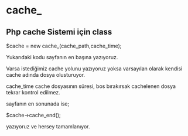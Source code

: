 cache_
======

Php cache Sistemi için class
-----------------------------

$cache = new cache_(cache_path,cache_time);

Yukarıdaki kodu sayfanın en başına yazıyoruz.

Varsa istediğimiz cache yolunu yazıyoruz yoksa varsayılan olarak kendisi cache adında dosya olusturuyor.

cache_time cache dosyasının süresi, bos bırakırsak cachelenen dosya tekrar kontrol edilmez.

sayfanın en sonunada ise;

$cache->cache_end();

yazıyoruz ve hersey tamamlanıyor.
